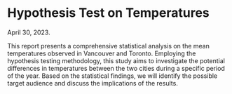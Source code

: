 # Hypothesis Test on Temperatures

April 30, 2023.

This report presents a comprehensive statistical analysis on the mean temperatures observed in Vancouver and Toronto. Employing the hypothesis testing methodology, this study aims to investigate the potential differences in temperatures between the two cities during a specific period of the year. Based on the statistical findings, we will identify the possible target audience and discuss the implications of the results.